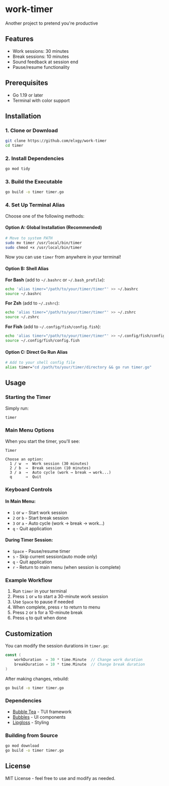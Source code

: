 # work-timer
Another project to pretend you're productive

## Features

- Work sessions: 30 minutes
- Break sessions: 10 minutes
- Sound feedback at session end
- Pause/resume functionality

## Prerequisites

- Go 1.19 or later
- Terminal with color support

## Installation

### 1. Clone or Download

```bash
git clone https://github.com/elxgy/work-timer
cd timer
```

### 2. Install Dependencies

```bash
go mod tidy
```

### 3. Build the Executable

```bash
go build -o timer timer.go
```

### 4. Set Up Terminal Alias

Choose one of the following methods:

#### Option A: Global Installation (Recommended)

```bash
# Move to system PATH
sudo mv timer /usr/local/bin/timer
sudo chmod +x /usr/local/bin/timer
```

Now you can use `timer` from anywhere in your terminal!

#### Option B: Shell Alias

**For Bash** (add to `~/.bashrc` or `~/.bash_profile`):
```bash
echo 'alias timer="/path/to/your/timer/timer"' >> ~/.bashrc
source ~/.bashrc
```

**For Zsh** (add to `~/.zshrc`):
```bash
echo 'alias timer="/path/to/your/timer/timer"' >> ~/.zshrc
source ~/.zshrc
```

**For Fish** (add to `~/.config/fish/config.fish`):
```bash
echo 'alias timer="/path/to/your/timer/timer"' >> ~/.config/fish/config.fish
source ~/.config/fish/config.fish
```

#### Option C: Direct Go Run Alias

```bash
# Add to your shell config file
alias timer="cd /path/to/your/timer/directory && go run timer.go"
```

## Usage

### Starting the Timer

Simply run:
```bash
timer
```

### Main Menu Options

When you start the timer, you'll see:

```
Timer

Choose an option:
  1 / w  →  Work session (30 minutes)
  2 / b  →  Break session (10 minutes)
  3 / a  →  Auto cycle (work → break → work...)
  q      →  Quit
```

### Keyboard Controls

#### In Main Menu:
- `1` or `w` - Start work session
- `2` or `b` - Start break session
- `3` or `a` - Auto cycle (work → break → work...)  
- `q` - Quit application

#### During Timer Session:
- `Space` - Pause/resume timer
- `s` - Skip current session(auto mode only)
- `q` - Quit application
- `r` - Return to main menu (when session is complete)

### Example Workflow

1. Run `timer` in your terminal
2. Press `1` or `w` to start a 30-minute work session
3. Use `Space` to pause if needed
4. When complete, press `r` to return to menu
5. Press `2` or `b` for a 10-minute break
6. Press `q` to quit when done

## Customization

You can modify the session durations in `timer.go`:

```go
const (
    workDuration  = 30 * time.Minute  // Change work duration
    breakDuration = 10 * time.Minute  // Change break duration
)
```

After making changes, rebuild:
```bash
go build -o timer timer.go
```

### Dependencies
- [Bubble Tea](https://github.com/charmbracelet/bubbletea) - TUI framework
- [Bubbles](https://github.com/charmbracelet/bubbles) - UI components
- [Lipgloss](https://github.com/charmbracelet/lipgloss) - Styling

### Building from Source
```bash
go mod download
go build -o timer timer.go
```

## License

MIT License - feel free to use and modify as needed.